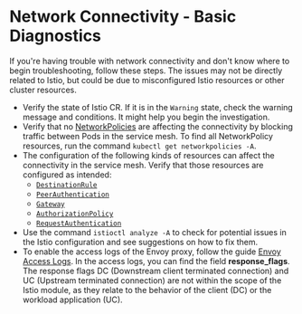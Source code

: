 # Network Connectivity - Basic Diagnostics

If you're having trouble with network connectivity and don't know where to begin troubleshooting, follow these steps. The issues may not be directly related to Istio, but could be due to misconfigured Istio resources or other cluster resources.

- Verify the state of Istio CR. If it is in the `Warning` state, check the warning message and conditions. It might help you begin the investigation.
- Verify that no [NetworkPolicies](https://kubernetes.io/docs/concepts/services-networking/network-policies/) are affecting the connectivity by blocking traffic between Pods in the service mesh. To find all NetworkPolicy resources, run the command `kubectl get networkpolicies -A`.
- The configuration of the following kinds of resources can affect the connectivity in the service mesh. Verify that those resources are configured as intended:
    - [`DestinationRule`](https://istio.io/latest/docs/reference/config/networking/destination-rule/)
    - [`PeerAuthentication`](https://istio.io/latest/docs/reference/config/security/peer_authentication/)
    - [`Gateway`](https://istio.io/latest/docs/reference/config/networking/gateway/)
    - [`AuthorizationPolicy`](https://istio.io/latest/docs/reference/config/security/authorization-policy/)
    - [`RequestAuthentication`](https://istio.io/latest/docs/reference/config/security/request_authentication/)
- Use the command `istioctl analyze -A` to check for potential issues in the Istio configuration and see suggestions on how to fix them.
- To enable the access logs of the Envoy proxy, follow the guide [Envoy Access Logs](https://istio.io/latest/docs/tasks/observability/logs/access-log/). In the access logs, you can find the field **response_flags**. The response flags DC (Downstream client terminated connection) and UC (Upstream terminated connection) are not within the scope of the Istio module, as they relate to the behavior of the client (DC) or the workload application (UC).